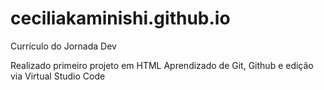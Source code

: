 # ceciliakaminishi.github.io
Currículo do Jornada Dev

Realizado primeiro projeto em HTML
Aprendizado de Git, Github e edição via Virtual Studio Code

